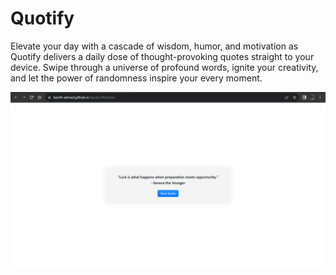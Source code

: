 # Quotify
<p>
Elevate your day with a cascade of wisdom, humor, and motivation as Quotify delivers a daily dose of thought-provoking quotes straight to your device. Swipe through a universe of profound words, ignite your creativity, and let the power of randomness inspire your every moment.
</p>
<img src="https://github.com/Basith-Ahmed/Quote-Machine/blob/main/Screenshot%20(113).png">
